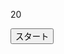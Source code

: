 
<!DOCTYPE html>
<html lang="ja">
<head>    
  <title>タイピングゲーム</title>
  <meta charset="utg-8">
  <meta name="description" content="{JavaScript応用編}簡易的なタイピングゲームです。">
  <meta name="viewport" content="width=device-width, initial-scale=1.0">
  <link rel="stylesheet" href="style.css">
</head>
<body>
  <p id="count" class="count">20</p>
  <div id="wrap" class="wrap">
    <span id="typed" class="typed"></span><span id="untyped"></span> 
  </div>
  <button id="start">スタート</button>
  <script type="text/javascript" src="main.js"></script>
</body>
</html>
